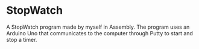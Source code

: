 StopWatch
=========

A StopWatch program made by myself in Assembly. The program uses an Arduino Uno that communicates to the computer through Putty to start and stop a timer.
